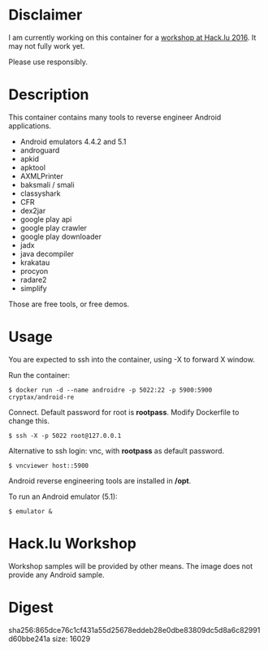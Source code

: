 # Disclaimer

I am currently working on this container for a [workshop at Hack.lu 2016](http://2016.hack.lu). It may not fully work yet.

Please use responsibly.

# Description

This container contains many tools to reverse engineer Android applications.
- Android emulators 4.4.2 and 5.1
- androguard
- apkid
- apktool
- AXMLPrinter
- baksmali / smali
- classyshark
- CFR
- dex2jar
- google play api
- google play crawler
- google play downloader
- jadx
- java decompiler
- krakatau
- procyon
- radare2
- simplify

Those are free tools, or free demos.

# Usage

You are expected to ssh into the container, using -X to forward X window.

Run the container:
```
$ docker run -d --name androidre -p 5022:22 -p 5900:5900 cryptax/android-re
```

Connect. Default password for root is **rootpass**. Modify Dockerfile to change this.
```
$ ssh -X -p 5022 root@127.0.0.1
```

Alternative to ssh login: vnc, with **rootpass** as default password.
```
$ vncviewer host::5900
```

Android reverse engineering tools are installed in **/opt**.

To run an Android emulator (5.1):
```
$ emulator &
```

# Hack.lu Workshop

Workshop samples will be provided by other means. The image does not provide any Android sample.

# Digest

sha256:865dce76c1cf431a55d25678eddeb28e0dbe83809dc5d8a6c82991d60bbe241a size: 16029
